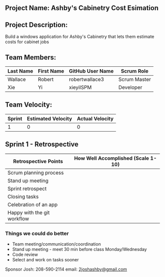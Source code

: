 
## Project Name: Ashby's Cabinetry Cost Esimation

## Project Description:
Build a windows application for Ashby's Cabinetry that lets them estimate costs for cabinet jobs

## Team Members:

Last Name       | First Name      | GitHub User Name     | Scrum Role
--------------- | --------------- | -------------------- | ---------------
Wallace         | Robert          | robertwallace3       | Scrum Master
Xie             | Yi              | xieyiISPM            | Developer

## Team Velocity:

Sprint | Estimated Velocity | Actual Velocity
------ | ------------------ | ---------------
1      | 0                  | 0 



## Sprint 1 - Retrospective

Retrospective Points            | How Well Accomplished (Scale 1-10)
------------------------------- | -------------------------------------
Scrum planning process          | 
Stand up meeting                | 
Sprint retrospect               | 
Closing tasks                   | 
Celebration of an app           | 
Happy with the git workflow     | 

### Things we could do better

* Team meeting/communication/coordination
* Stand up meeting - meet 30 min before class Monday/Wednesday
* Code review
* Select and work on tasks sooner

Sponsor Josh: 208-590-2114
email: 2joshashby@gmail.com
